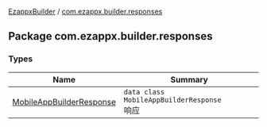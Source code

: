 [EzappxBuilder](../index.md) / [com.ezappx.builder.responses](./index.md)

## Package com.ezappx.builder.responses

### Types

| Name | Summary |
|---|---|
| [MobileAppBuilderResponse](-mobile-app-builder-response/index.md) | `data class MobileAppBuilderResponse`<br>响应 |
